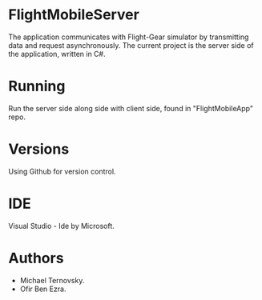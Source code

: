 # FlightMobileServer
The application communicates with Flight-Gear simulator by transmitting data and request asynchronously.
The current project is the server side of the application, written in C#.

# Running
Run the server side along side with client side, found in "FlightMobileApp" repo.

# Versions
Using Github for version control.

# IDE
Visual Studio - Ide by Microsoft.

# Authors
- Michael Ternovsky.
- Ofir Ben Ezra.
